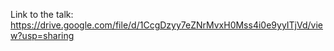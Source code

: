 Link to the talk: https://drive.google.com/file/d/1CcgDzyy7eZNrMvxH0Mss4i0e9yyITjVd/view?usp=sharing